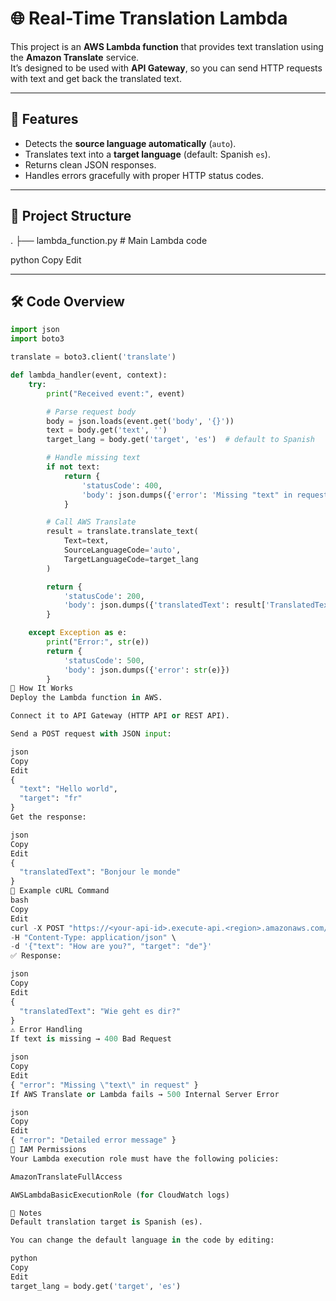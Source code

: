 # 🌐 Real-Time Translation Lambda

This project is an **AWS Lambda function** that provides text translation using the **Amazon Translate** service.  
It’s designed to be used with **API Gateway**, so you can send HTTP requests with text and get back the translated text.

---

## 📌 Features
- Detects the **source language automatically** (`auto`).
- Translates text into a **target language** (default: Spanish `es`).
- Returns clean JSON responses.
- Handles errors gracefully with proper HTTP status codes.

---

## 📂 Project Structure
.
├── lambda_function.py # Main Lambda code

python
Copy
Edit

---

## 🛠️ Code Overview

```python
import json
import boto3

translate = boto3.client('translate')

def lambda_handler(event, context):
    try:
        print("Received event:", event)

        # Parse request body
        body = json.loads(event.get('body', '{}'))
        text = body.get('text', '')
        target_lang = body.get('target', 'es')  # default to Spanish

        # Handle missing text
        if not text:
            return {
                'statusCode': 400,
                'body': json.dumps({'error': 'Missing "text" in request'})
            }

        # Call AWS Translate
        result = translate.translate_text(
            Text=text,
            SourceLanguageCode='auto',
            TargetLanguageCode=target_lang
        )

        return {
            'statusCode': 200,
            'body': json.dumps({'translatedText': result['TranslatedText']})
        }

    except Exception as e:
        print("Error:", str(e))
        return {
            'statusCode': 500,
            'body': json.dumps({'error': str(e)})
        }
🚀 How It Works
Deploy the Lambda function in AWS.

Connect it to API Gateway (HTTP API or REST API).

Send a POST request with JSON input:

json
Copy
Edit
{
  "text": "Hello world",
  "target": "fr"
}
Get the response:

json
Copy
Edit
{
  "translatedText": "Bonjour le monde"
}
📡 Example cURL Command
bash
Copy
Edit
curl -X POST "https://<your-api-id>.execute-api.<region>.amazonaws.com/prod" \
-H "Content-Type: application/json" \
-d '{"text": "How are you?", "target": "de"}'
✅ Response:

json
Copy
Edit
{
  "translatedText": "Wie geht es dir?"
}
⚠️ Error Handling
If text is missing → 400 Bad Request

json
Copy
Edit
{ "error": "Missing \"text\" in request" }
If AWS Translate or Lambda fails → 500 Internal Server Error

json
Copy
Edit
{ "error": "Detailed error message" }
🔑 IAM Permissions
Your Lambda execution role must have the following policies:

AmazonTranslateFullAccess

AWSLambdaBasicExecutionRole (for CloudWatch logs)

📝 Notes
Default translation target is Spanish (es).

You can change the default language in the code by editing:

python
Copy
Edit
target_lang = body.get('target', 'es')



